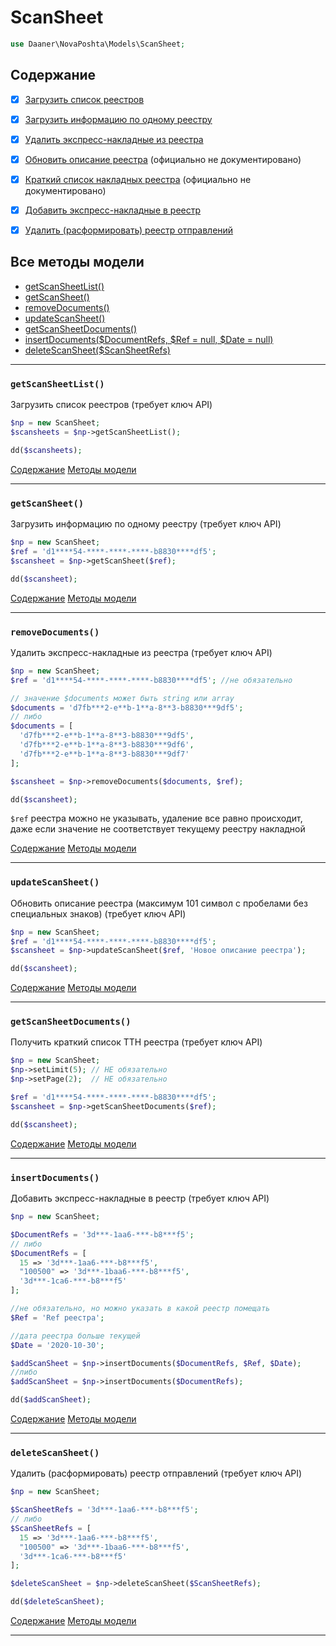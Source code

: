 # ScanSheet

```php
use Daaner\NovaPoshta\Models\ScanSheet;
```

## Содержание
- [x] [Загрузить список реестров](ScanSheet.md#getScanSheetList)
- [x] [Загрузить информацию по одному реестру](ScanSheet.md#getScanSheet)
- [x] [Удалить экспресс-накладные из реестра](ScanSheet.md#removeDocuments)
- [x] [Обновить описание реестра](ScanSheet.md#updateScanSheet) (официально не документировано)
- [x] [Краткий список накладных реестра](ScanSheet.md#getScanSheetDocuments) (официально не документировано)
- [x] [Добавить экспресс-накладные в реестр](ScanSheet.md#insertDocuments)
- [x] [Удалить (расформировать) реестр отправлений](ScanSheet.md#deleteScanSheet)


## Все методы модели
- [getScanSheetList()](#getScanSheetList)
- [getScanSheet()](#getScanSheet)
- [removeDocuments()](#removeDocuments)
- [updateScanSheet()](#updateScanSheet)
- [getScanSheetDocuments()](#getScanSheetDocuments)
- [insertDocuments($DocumentRefs, $Ref = null, $Date = null)](#insertDocuments)
- [deleteScanSheet($ScanSheetRefs)](#deleteScanSheet)

---


### `getScanSheetList()`
Загрузить список реестров (требует ключ API)

```php
$np = new ScanSheet;
$scansheets = $np->getScanSheetList();

dd($scansheets);
```
[Содержание](#Содержание) [Методы модели](#Все-методы-модели)
***


### `getScanSheet()`
Загрузить информацию по одному реестру (требует ключ API)

```php
$np = new ScanSheet;
$ref = 'd1****54-****-****-****-b8830****df5';
$scansheet = $np->getScanSheet($ref);

dd($scansheet);
```
[Содержание](#Содержание) [Методы модели](#Все-методы-модели)
***


### `removeDocuments()`
Удалить экспресс-накладные из реестра (требует ключ API)

```php
$np = new ScanSheet;
$ref = 'd1****54-****-****-****-b8830****df5'; //не обязательно

// значение $documents может быть string или array
$documents = 'd7fb***2-e**b-1**a-8**3-b8830***9df5';
// либо
$documents = [
  'd7fb***2-e**b-1**a-8**3-b8830***9df5',
  'd7fb***2-e**b-1**a-8**3-b8830***9df6',
  'd7fb***2-e**b-1**a-8**3-b8830***9df7'
];

$scansheet = $np->removeDocuments($documents, $ref);

dd($scansheet);
```
`$ref` реестра можно не указывать, удаление все равно происходит, даже если значение не соответствует текущему реестру накладной

[Содержание](#Содержание) [Методы модели](#Все-методы-модели)
***


### `updateScanSheet()`
Обновить описание реестра (максимум 101 символ с пробелами без специальных знаков) (требует ключ API)

```php
$np = new ScanSheet;
$ref = 'd1****54-****-****-****-b8830****df5';
$scansheet = $np->updateScanSheet($ref, 'Новое описание реестра');

dd($scansheet);
```
[Содержание](#Содержание) [Методы модели](#Все-методы-модели)
***


### `getScanSheetDocuments()`
Получить краткий список ТТН реестра (требует ключ API)

```php
$np = new ScanSheet;
$np->setLimit(5); // НЕ обязательно
$np->setPage(2);  // НЕ обязательно

$ref = 'd1****54-****-****-****-b8830****df5';
$scansheet = $np->getScanSheetDocuments($ref);

dd($scansheet);
```
[Содержание](#Содержание) [Методы модели](#Все-методы-модели)
***


### `insertDocuments()`
Добавить экспресс-накладные в реестр (требует ключ API)

```php
$np = new ScanSheet;

$DocumentRefs = '3d***-1aa6-***-b8***f5';
// либо
$DocumentRefs = [
  15 => '3d***-1aa6-***-b8***f5',
  "100500" => '3d***-1baa6-***-b8***f5',
  '3d***-1ca6-***-b8***f5'
];

//не обязательно, но можно указать в какой реестр помещать
$Ref = 'Ref реестра';

//дата реестра больше текущей
$Date = '2020-10-30';

$addScanSheet = $np->insertDocuments($DocumentRefs, $Ref, $Date);
//либо
$addScanSheet = $np->insertDocuments($DocumentRefs);

dd($addScanSheet);
```
[Содержание](#Содержание) [Методы модели](#Все-методы-модели)
***


### `deleteScanSheet()`
Удалить (расформировать) реестр отправлений (требует ключ API)

```php
$np = new ScanSheet;

$ScanSheetRefs = '3d***-1aa6-***-b8***f5';
// либо
$ScanSheetRefs = [
  15 => '3d***-1aa6-***-b8***f5',
  "100500" => '3d***-1baa6-***-b8***f5',
  '3d***-1ca6-***-b8***f5'
];

$deleteScanSheet = $np->deleteScanSheet($ScanSheetRefs);

dd($deleteScanSheet);
```
[Содержание](#Содержание) [Методы модели](#Все-методы-модели)
***
